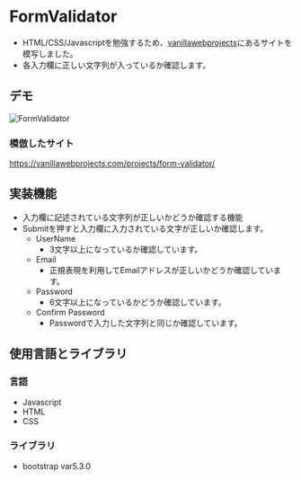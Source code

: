 # FormValidator
- HTML/CSS/Javascriptを勉強するため、[vanillawebprojects](https://vanillawebprojects.com/)にあるサイトを模写しました。
- 各入力欄に正しい文字列が入っているか確認します。
## デモ
![FormValidator](https://github.com/sksk000/FormValidator/assets/137740372/f5792780-76cc-46ae-b31c-05ed4654e050)

### 模倣したサイト
https://vanillawebprojects.com/projects/form-validator/

## 実装機能
- 入力欄に記述されている文字列が正しいかどうか確認する機能
- Submitを押すと入力欄に入力されている文字が正しいか確認します。
  - UserName
    - 3文字以上になっているか確認しています。
  - Email
    - 正規表現を利用してEmailアドレスが正しいかどうか確認しています。
  - Password
    - 6文字以上になっているかどうか確認しています。
  - Confirm Password
    - Passwordで入力した文字列と同じか確認しています。


## 使用言語とライブラリ
### 言語
- Javascript
- HTML
- CSS

### ライブラリ
- bootstrap var5.3.0
